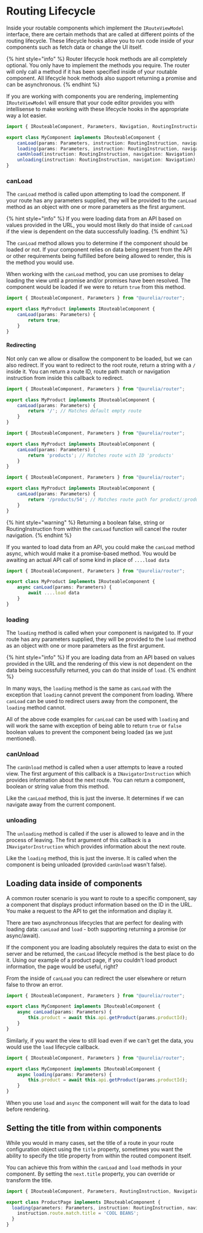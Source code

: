 # Routing Lifecycle

Inside your routable components which implement the `IRouteViewModel` interface, there are certain methods that are called at different points of the routing lifecycle. These lifecycle hooks allow you to run code inside of your components such as fetch data or change the UI itself.

{% hint style="info" %}
Router lifecycle hook methods are all completely optional. You only have to implement the methods you require. The router will only call a method if it has been specified inside of your routable component. All lifecycle hook methods also support returning a promise and can be asynchronous.
{% endhint %}

If you are working with components you are rendering, implementing `IRouteViewModel` will ensure that your code editor provides you with intellisense to make working with these lifecycle hooks in the appropriate way a lot easier.

```typescript
import { IRouteableComponent, Parameters, Navigation, RoutingInstruction } from '@aurelia/router';

export class MyComponent implements IRouteableComponent {
    canLoad(params: Parameters, instruction: RoutingInstruction, navigation: Navigation);
    loading(params: Parameters, instruction: RoutingInstruction, navigation: Navigation);
    canUnload(instruction: RoutingInstruction, navigation: Navigation);
    unloading(instruction: RoutingInstruction, navigation: Navigation);
}
```

### **canLoad**

The `canLoad` method is called upon attempting to load the component. If your route has any parameters supplied, they will be provided to the `canLoad` method as an object with one or more parameters as the first argument.

{% hint style="info" %}
If you were loading data from an API based on values provided in the URL, you would most likely do that inside of `canLoad` if the view is dependent on the data successfully loading.
{% endhint %}

The `canLoad` method allows you to determine if the component should be loaded or not. If your component relies on data being present from the API or other requirements being fulfilled before being allowed to render, this is the method you would use.

When working with the `canLoad` method, you can use promises to delay loading the view until a promise and/or promises have been resolved. The component would be loaded if we were to return `true` from this method.

```typescript
import { IRouteableComponent, Parameters } from "@aurelia/router";

export class MyProduct implements IRouteableComponent {
    canLoad(params: Parameters) {
        return true;
    }
}
```

#### Redirecting

Not only can we allow or disallow the component to be loaded, but we can also redirect. If you want to redirect to the root route, return a string with a `/` inside it. You can return a route ID, route path match or navigation instruction from inside this callback to redirect.

```typescript
import { IRouteableComponent, Parameters } from "@aurelia/router";

export class MyProduct implements IRouteableComponent {
    canLoad(params: Parameters) {
        return '/'; // Matches default empty route
    }
}
```

```typescript
import { IRouteableComponent, Parameters } from "@aurelia/router";

export class MyProduct implements IRouteableComponent {
    canLoad(params: Parameters) {
        return 'products'; // Matches route with ID 'products'
    }
}
```

```typescript
import { IRouteableComponent, Parameters } from "@aurelia/router";

export class MyProduct implements IRouteableComponent {
    canLoad(params: Parameters) {
        return '/products/54'; // Matches route path for product/:productId
    }
}
```

{% hint style="warning" %}
Returning a boolean false, string or RoutingInstruction from within the `canLoad` function will cancel the router navigation.
{% endhint %}

If you wanted to load data from an API, you could make the `canLoad` method async, which would make it a promise-based method. You would be awaiting an actual API call of some kind in place of `....load data`

```typescript
import { IRouteableComponent, Parameters } from "@aurelia/router";

export class MyProduct implements IRouteableComponent {
    async canLoad(params: Parameters) {
        await ....load data
    }
}
```

### **loading**

The `loading` method is called when your component is navigated to. If your route has any parameters supplied, they will be provided to the `load` method as an object with one or more parameters as the first argument.

{% hint style="info" %}
If you are loading data from an API based on values provided in the URL and the rendering of this view is not dependent on the data being successfully returned, you can do that inside of `load`.
{% endhint %}

In many ways, the `loading` method is the same as `canLoad` with the exception that `loading` cannot prevent the component from loading. Where `canLoad` can be used to redirect users away from the component, the `loading` method cannot.

All of the above code examples for `canLoad` can be used with `loading` and will work the same with exception of being able to return `true` or `false` boolean values to prevent the component being loaded (as we just mentioned).

### canUnload

The `canUnload` method is called when a user attempts to leave a routed view. The first argument of this callback is a `INavigatorInstruction` which provides information about the next route. You can return a component, boolean or string value from this method.

Like the `canLoad` method, this is just the inverse. It determines if we can navigate away from the current component.

### **unloading**

The `unloading` method is called if the user is allowed to leave and in the process of leaving. The first argument of this callback is a `INavigatorInstruction` which provides information about the next route.

Like the `loading` method, this is just the inverse. It is called when the component is being unloaded (provided `canUnload` wasn't false).

## Loading data inside of components

A common router scenario is you want to route to a specific component, say a component that displays product information based on the ID in the URL. You make a request to the API to get the information and display it.

There are two asynchronous lifecycles that are perfect for dealing with loading data: `canLoad` and `load` - both supporting returning a promise (or async/await).

If the component you are loading absolutely requires the data to exist on the server and be returned, the `canLoad` lifecycle method is the best place to do it. Using our example of a product page, if you couldn't load product information, the page would be useful, right?

From the inside of `canLoad` you can redirect the user elsewhere or return false to throw an error.

```typescript
import { IRouteableComponent, Parameters } from "@aurelia/router";

export class MyComponent implements IRouteableComponent {
    async canLoad(params: Parameters) {
        this.product = await this.api.getProduct(params.productId);
    }
}
```

Similarly, if you want the view to still load even if we can't get the data, you would use the `load` lifecycle callback.

```typescript
import { IRouteableComponent, Parameters } from "@aurelia/router";

export class MyComponent implements IRouteableComponent {
    async loading(params: Parameters) {
        this.product = await this.api.getProduct(params.productId);
    }
}
```

When you use `load` and `async` the component will wait for the data to load before rendering.

## Setting the title from within components

While you would in many cases, set the title of a route in your route configuration object using the `title` property, sometimes you want the ability to specify the title property from within the routed component itself.

You can achieve this from within the `canLoad` and `load` methods in your component. By setting the `next.title` property, you can override or transform the title.

```typescript
import { IRouteableComponent, Parameters, RoutingInstruction, Navigation } from "@aurelia/router";

export class ProductPage implements IRouteableComponent {
  loading(parameters: Parameters, instruction: RoutingInstruction, navigation: Navigation) {
    instruction.route.match.title = 'COOL BEANS';
  }
}
```
